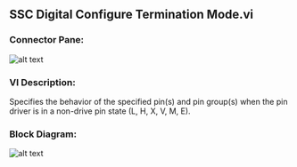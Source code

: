 ## **SSC Digital Configure Termination Mode.vi**
### Connector Pane:
![alt text](/Digital/SSC%20Digital/Pin%20Levels%20and%20Timing/SSC%20Digital%20Configure%20Termination%20Mode.vic.png "SSC Digital Configure Termination Mode.vi connector pane")

### VI Description:
Specifies the behavior of the specified pin(s) and pin group(s) when the pin driver is in a non-drive pin state (L, H, X, V, M, E).

### Block Diagram:
![alt text](/Digital/SSC%20Digital/Pin%20Levels%20and%20Timing/SSC%20Digital%20Configure%20Termination%20Mode.vid.png "SSC Digital Configure Termination Mode.vi block diagram")
